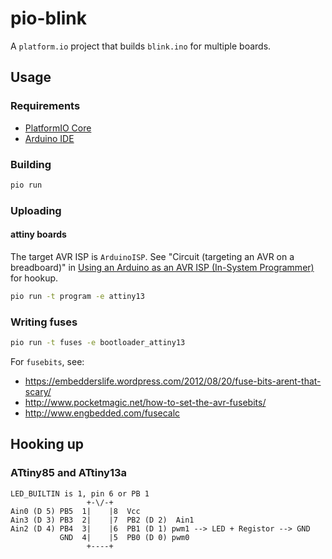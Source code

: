 # pio-blink

A `platform.io` project that builds `blink.ino` for multiple boards.

## Usage

### Requirements

* [PlatformIO Core](http://docs.platformio.org/en/latest/core.html)
* [Arduino IDE](http://www.arduino.org/learning/getting-started)

### Building

```sh
pio run
```

### Uploading

#### attiny boards

The target AVR ISP is `ArduinoISP`. See "Circuit (targeting an AVR on a
breadboard)" in [Using an Arduino as an AVR ISP (In-System
Programmer)](https://www.arduino.cc/en/Tutorial/ArduinoISP) for hookup.

```sh
pio run -t program -e attiny13
```

### Writing fuses

```sh
pio run -t fuses -e bootloader_attiny13
```

For `fusebits`, see:

* https://embedderslife.wordpress.com/2012/08/20/fuse-bits-arent-that-scary/
* http://www.pocketmagic.net/how-to-set-the-avr-fusebits/
* http://www.engbedded.com/fusecalc

## Hooking up

### ATtiny85 and ATtiny13a

```
LED_BUILTIN is 1, pin 6 or PB 1
                 +-\/-+
Ain0 (D 5) PB5  1|    |8  Vcc
Ain3 (D 3) PB3  2|    |7  PB2 (D 2)  Ain1
Ain2 (D 4) PB4  3|    |6  PB1 (D 1) pwm1 --> LED + Registor --> GND
           GND  4|    |5  PB0 (D 0) pwm0
                 +----+
```
